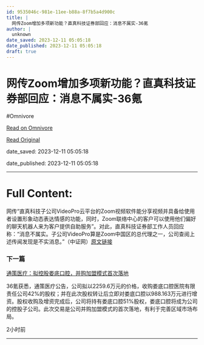 ```yaml
---
id: 9535046c-981e-11ee-b88a-8f7b5a4d900c
title: |
  网传Zoom增加多项新功能？直真科技证券部回应：消息不属实-36氪
author: |
  unknown
date_saved: 2023-12-11 05:05:18
date_published: 2023-12-11 05:05:18
draft: true
---
```


# 网传Zoom增加多项新功能？直真科技证券部回应：消息不属实-36氪
#Omnivore

[Read on Omnivore](https://omnivore.app/me/zoom-36-18c58cb346d)

[Read Original](https://36kr.com/newsflashes/2556184467134854?f=rss)

date_saved: 2023-12-11 05:05:18

date_published: 2023-12-11 05:05:18

--- 

# Full Content: 

网传“直真科技子公司VideoPro云平台的Zoom视频软件能分享视频并具备给使用者设置形象动态表达情感的功能，同时，Zoom联络中心的客户可以使用他们偏好的聊天机器人来为客户提供自助服务”。对此，直真科技证券部工作人员回应称：“消息不属实。子公司VideoPro算是Zoom中国区的总代理之一，公司查阅上述传闻发现是不实消息。”（中证网）[原文链接](https://zzb.jddglobal.com/html/details/Information-details.html?infoId=562b51a25922b5466c59058529611fe5&infoType=1&funcCode=004001&greyType=0)

### 下一篇

[通策医疗：拟控股娄底口腔，并购加盟模式首次落地](https://36kr.com/newsflashes/2556179962648710)

36氪获悉，通策医疗公告，公司拟以2259.6万元的价格，收购娄底口腔医院有限责任公司42%的股权；并在此次股权转让后立即对娄底口腔以988.163万元进行增资。股权收购及增资完成后，公司将持有娄底口腔51%股权，娄底口腔将成为公司的控股子公司。此次交易是公司并购加盟模式的首次落地，有利于完善区域市场布局。

2小时前

---

